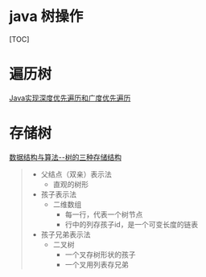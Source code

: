# java 树操作

[TOC]

# 遍历树

[Java实现深度优先遍历和广度优先遍历](https://blog.csdn.net/weixin_42289193/article/details/81741756)

# 存储树

[数据结构与算法--树的三种存储结构](https://www.jianshu.com/p/ffe11ce52bf8)

> + 父结点（双亲）表示法
>   + 直观的树形
> + 孩子表示法
>   + 二维数组
>     + 每一行，代表一个树节点
>     + 行中的列存孩子id，是一个可变长度的链表
> + 孩子兄弟表示法
>   + 二叉树
>     + 一个叉存树形状的孩子
>     + 一个叉用列表存兄弟